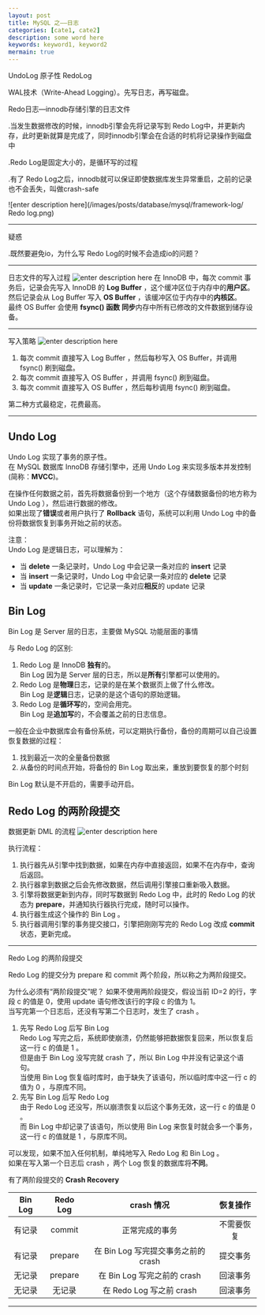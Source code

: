 ```yaml
---
layout: post
title: MySQL 之——日志
categories: [cate1, cate2]
description: some word here
keywords: keyword1, keyword2
mermain: true
---
```


UndoLog 原子性
RedoLog 


WAL技术（Write-Ahead Logging）。先写日志，再写磁盘。


Redo日志—innodb存储引擎的日志文件

.当发生数据修改的时候，innodb引擎会先将记录写到 Redo Log中，并更新内存，此时更新就算是完成了，同时innodb引擎会在合适的时机将记录操作到磁盘中

.Redo Log是固定大小的，是循环写的过程

.有了 Redo Log之后，innodb就可以保证即使数据库发生异常重启，之前的记录也不会丢失，叫做crash-safe


![enter description here](/images/posts/database/mysql/framework-log/ Redo log.png)

----------


疑惑

.既然要避免io，为什么写 Redo Log的时候不会造成io的问题？


----------


日志文件的写入过程
![enter description here](/images/posts/database/mysql/framework-log/innodb.jpg)
在 InnoDB 中，每次 commit 事务后，记录会先写入 InnoDB 的 **Log Buffer** ，这个缓冲区位于内存中的**用户区**。<br>
然后记录会从 Log Buffer 写入 **OS Buffer** ，该缓冲区位于内存中的**内核区**。<br>
最终 OS Buffer 会使用 **fsync() 函数** **同步**内存中所有已修改的文件数据到储存设备。


----------

写入策略
![enter description here](/images/posts/database/mysql/framework-log/buffer.jpg)
1. 每次 commit 直接写入 Log Buffer ，然后每秒写入 OS Buffer，并调用 fsync() 刷到磁盘。
2. 每次 commit 直接写入 OS Buffer ，并调用 fsync() 刷到磁盘。
3. 每次 commit 直接写入 OS Buffer ，然后每秒调用 fsync() 刷到磁盘。

第二种方式最稳定，花费最高。


----------


## Undo Log

Undo Log 实现了事务的原子性。<br>
在 MySQL 数据库 InnoDB 存储引擎中，还用 Undo Log 来实现多版本并发控制 (简称：**MVCC**)。

在操作任何数据之前，首先将数据备份到一个地方（这个存储数据备份的地方称为 Undo Log ），然后进行数据的修改。<br>
如果出现了**错误**或者用户执行了 **Rollback** 语句，系统可以利用 Undo Log 中的备份将数据恢复到事务开始之前的状态。

注意：<br>
Undo Log 是逻辑日志，可以理解为：
- 当 **delete** 一条记录时，Undo Log 中会记录一条对应的 **insert** 记录
- 当 **insert** 一条记录时，Undo Log 中会记录一条对应的 **delete** 记录
- 当 **update** 一条记录时，它记录一条对应**相反**的 update 记录


## Bin Log



Bin Log 是 Server 层的日志，主要做 MySQL 功能层面的事情

与 Redo Log 的区别:
1. Redo Log 是 InnoDB **独有**的。 <br>
	Bin Log 因为是 Server 层的日志，所以是**所有**引擎都可以使用的。
2. Redo Log 是**物理**日志，记录的是在某个数据页上做了什么修改。<br>
	Bin Log 是**逻辑**日志，记录的是这个语句的原始逻辑。
3. Redo Log 是**循环写**的，空间会用完。<br>
	Bin Log 是**追加写**的，不会覆盖之前的日志信息。


一般在企业中数据库会有备份系统，可以定期执行备份，备份的周期可以自己设置<br>
恢复数据的过程：
1. 找到最近一次的全量备份数据
2. 从备份的时间点开始，将备份的 Bin Log 取出来，重放到要恢复的那个时刻

Bin Log 默认是不开启的，需要手动开启。


## Redo Log 的两阶段提交

数据更新 DML 的流程
![enter description here](/images/posts/database/mysql/framework-log/process.png)

执行流程：
1. 执行器先从引擎中找到数据，如果在内存中直接返回，如果不在内存中，查询后返回。
2. 执行器拿到数据之后会先修改数据，然后调用引擎接口重新吸入数据。
3. 引擎将数据更新到内存，同时写数据到 Redo Log 中，此时的 Redo Log 的状态为 **prepare**，并通知执行器执行完成，随时可以操作。
4. 执行器生成这个操作的 Bin Log 。
5. 执行器调用引擎的事务提交接口，引擎把刚刚写完的 Redo Log 改成 **commit** 状态，更新完成。

----------


Redo Log 的两阶段提交

Redo Log 的提交分为 prepare 和 commit 两个阶段，所以称之为两阶段提交。

为什么必须有“两阶段提交”呢？
如果不使用两阶段提交，假设当前 ID=2 的行，字段 c 的值是 0，使用 update 语句修改该行的字段 c 的值为 1。<br>
当写完第一个日志后，还没有写第二个日志时，发生了 crash 。
1. 先写 Redo Log 后写 Bin Log <br>
	Redo Log 写完之后，系统即使崩溃，仍然能够把数据恢复回来，所以恢复后这一行 c 的值是 1 。<br>
	但是由于 Bin Log 没写完就 crash 了，所以 Bin Log 中并没有记录这个语句。<br>
	当使用 Bin Log 恢复临时库时，由于缺失了该语句，所以临时库中这一行 c 的值为 0 ，与原库不同。
2. 先写 Bin Log 后写 Redo Log<br>
	由于 Redo Log 还没写，所以崩溃恢复以后这个事务无效，这一行 c 的值是 0 。<br>
	而 Bin Log 中却记录了该语句，所以使用 Bin Log 来恢复时就会多一个事务，这一行 c 的值就是 1 ，与原库不同。
	
可以发现，如果不加入任何机制，单纯地写入 Redo Log 和 Bin Log 。<br>
如果在写入第一个日志后 crash ，两个 Log 恢复的数据库将**不同**。

有了两阶段提交的 **Crash Recovery**

| Bin Log | Redo Log | crash 情况 | 恢复操作 |
| :--: | :--: | :--: | :--: |
| 有记录 | commit | 正常完成的事务 | 不需要恢复 |
| 有记录 | prepare | 在 Bin Log 写完提交事务之前的 crash | 提交事务 |
| 无记录 | prepare | 在 Bin Log 写完之前的 crash | 回滚事务 |
| 无记录 | 无记录 | 在 Redo Log 写之前 crash | 回滚事务 |



----------


